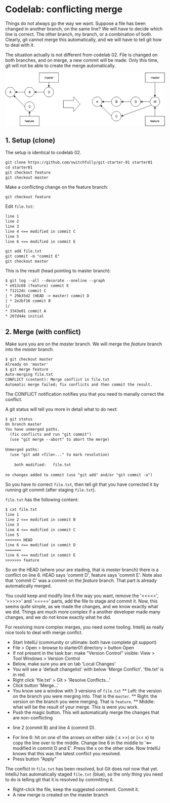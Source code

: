 # Codelab: conflicting merge

Things do not always go the way we want. Suppose a file has been changed in another branch, on the same line?
We will have to decide which line is correct. The other branch, my branch, or a combination of both. Clearly,
git cannot merge this automatically, and we will have to tell git how to deal with it.

The situation actually is not different from codelab 02. File is changed on both branches, and on merge, a new commit
will be made. Only this time, git will not be able to create the merge automatically.

![conflicting merge](../codelab02/git-merge-with-commit.png "Conflicting merge")


## 1. Setup (clone)
The setup is identical to codelab 02.

```
git clone https://github.com/switchfully/git-starter-01 starter01
cd starter01
git checkout feature
git checkout master
```

Make a conflicting change on the feature branch:

```
git checkout feature
```

Edit `file.txt`:
```
line 1
line 2
line 3
line 4 <== modified in commit C
line 5
line 6 <== modified in commit E
```

```
git add file.txt
git commit -m "commit E"
git checkout master
```


This is the result (head pointing to master branch):

```
$ git log --all --decorate --oneline --graph
* e913c68 (feature) commit E
* f1212dc commit C
| * 29b35d2 (HEAD -> master) commit D
| * 2e2bf16 commit B
|/  
* 3343e01 commit A
* 207d44e initial
```

## 2. Merge (with conflict)

Make sure you are on the *master* branch. We will merge the *feature* branch into the *master* branch.


```
$ git checkout master
Already on 'master'
$ git merge feature
Auto-merging file.txt
CONFLICT (content): Merge conflict in file.txt
Automatic merge failed; fix conflicts and then commit the result.
```

The CONFLICT notification notifies you that you need to manally correct the conflict.

A git status will tell you more in detail what to do next:

```
$ git status
On branch master
You have unmerged paths.
  (fix conflicts and run "git commit")
  (use "git merge --abort" to abort the merge)

Unmerged paths:
  (use "git add <file>..." to mark resolution)

	both modified:   file.txt

no changes added to commit (use "git add" and/or "git commit -a")
```

So you have to correct `file.txt`, then tell git that you have corrected it by running git commit (after staging `file.txt`).

`file.txt` has the following content:

```
$ cat file.txt
line 1
line 2 <== modified in commit B
line 3
line 4 <== modified in commit C
line 5
<<<<<<< HEAD
line 6 <== modified in commit D
=======
line 6 <== modified in commit E
>>>>>>> feature
```

So on the HEAD (where your are stading, that is *master* branch) there is a conflict on line 6.
HEAD says 'commit D', feature says 'commit E'.
Note also that 'commit C' was a commit on the *feature* branch. That part is already automatically merged.

You could keep and modify line 6 the way you want, remove the '<<<<<', '>>>>>' and '=====' parts, add the file
to stage and commit it.
Now, this seems quite simple, as we made the changes, and we know exactly what we did. Things are much
more complex if a another developer made many changes, and we do not know exactly what he did.

For resolving more complex merges, you need some tooling. Intellij as really nice tools to deal with merge conflct.

* Start IntelliJ (community or ultimate: both have complete git support)
* File > Open > browse to starter01 directory > button Open
* If not present in the task bar: make "Version Control" visible: View > Tool Windows > Version Control
* Below, make sure you are on tab 'Local Changes'
* You will see a 'default changelist' with below 'Merge Conflict'. 'file.txt' is in red.
* Right click 'file.txt' > Git > 'Resolve Conflicts...'
* Click button 'Merge...'
* You know see a window with 3 versions of `file.txt`
** Left: the version on the branch you were merging into. That is the `master`.
** Right: the version on the branch you were merging. That is `feature`.
** Middle: what will be the result of your merge. This is were you work.
* Push the magic button. This will automatically merge the changes that are non-conflicting 
- line 2 (commit B) and line 4 (commit D).
* For line 6: hit on one of the arrows on either side ( x >>) or (<< x) to copy the line over to the middle.
Change line 6 in the middle to '<== modified in commit D and E'. Press the x on the other side. Now IntelliJ knows that this was the latest conflict you resolved.
* Press button "Apply"

The conflict in `file.txt` has been resolved, but Git does not now that yet.
IntelliJ has automatically staged `file.txt` (blue), so the only thing you need to do is telling git that it is resolved by committing it.
* Right-click the file, keep the suggested comment. Commit it.
* A new merge is created on the master branch

